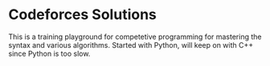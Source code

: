 # Codeforces Solutions
This is a training playground for competetive programming for mastering the syntax and various algorithms. Started with Python, will keep on with C++ since Python is too slow.
